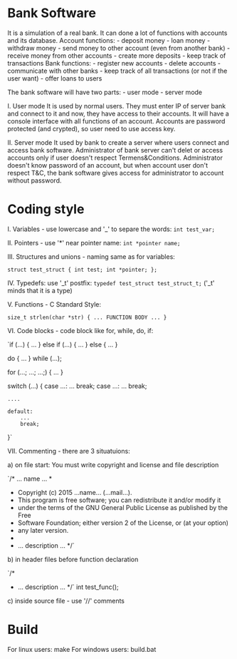 Bank Software
====================
It is a simulation of a real bank. It can done a lot of functions with accounts and its database. 
Account functions:
	- deposit money
	- loan money
	- withdraw money
	- send money to other account (even from another bank)
	- receive money from other accounts
	- create more deposits
	- keep track of transactions
Bank functions:
	- register new accounts
	- delete accounts
	- communicate with other banks
	- keep track of all transactions (or not if the user want)
	- offer loans to users

The bank software will have two parts:
	- user mode
	- server mode

I. User mode
It is used by normal users. They must enter IP of server bank and connect to it and now, they have access to their accounts. It will have a console interface with all functions of an account. Accounts are password protected (and crypted), so user need to use access key.

II. Server mode
It used by bank to create a server where users connect and access bank software. Administrator of bank server can't delet or access accounts only if user doesn't respect Termens&Conditions. Administrator doesn't know password of an account, but when account user don't respect T&C, the bank software gives access for administrator to account without password.

Coding style
====================
I. Variables - use lowercase and '_' to separe the words: `int test_var;`

II. Pointers - use '*' near pointer name: `int *pointer name;`

III. Structures and unions - naming same as for variables:
 
`struct test_struct {
	int test;
	int *pointer;
};`

IV. Typedefs: use '_t' postfix: `typedef test_struct test_struct_t;` ('_t' minds that it is a type)

V. Functions - C Standard Style: 

`size_t strlen(char *str)
{
	... FUNCTION BODY ...
}`

VI. Code blocks - code block like for, while, do, if:

`if (...) {
	...
} else if (...) {
	...
} else {
	...
}

do {
	...
} while (...);

for (...; ...; ...;) {
	...
}

switch (...) {
	case ...:
		...
		break;
	case ...:
		...
		break;
		
	....
	
	default:
		...
		break;
}`

VII. Commenting - there are 3 situatuions:

a) on file start: You must write copyright and license and file description

`/* ... name ...
 * 
 * Copyright (c) 2015 ...name... (...mail...).
 * This program is free software; you can redistribute it and/or modify it
 * under the terms of the GNU General Public License as published by the Free
 * Software Foundation; either version 2 of the License, or (at your option)
 * any later version.
 * 
 * ... description ...
 */`

b) in header files before function declaration

`/*
 * ... description ...
 */`
int test_func();

c) inside source file - use '//' comments

Build
===================
For linux users: make
For windows users: build.bat

